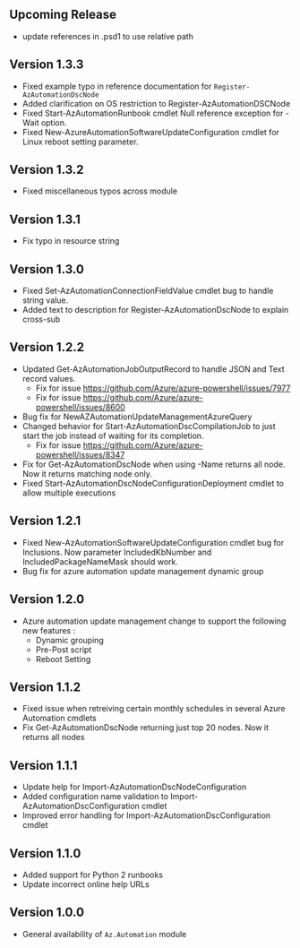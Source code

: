 <!--
    Please leave this section at the top of the change log.

    Changes for the upcoming release should go under the section titled "Upcoming Release", and should adhere to the following format:

    ## Upcoming Release
    * Overview of change #1
        - Additional information about change #1
    * Overview of change #2
        - Additional information about change #2
        - Additional information about change #2
    * Overview of change #3
    * Overview of change #4
        - Additional information about change #4

    ## YYYY.MM.DD - Version X.Y.Z (Previous Release)
    * Overview of change #1
        - Additional information about change #1
-->
## Upcoming Release
* update references in .psd1 to use relative path

## Version 1.3.3
* Fixed example typo in reference documentation for `Register-AzAutomationDscNode`
* Added clarification on OS restriction to Register-AzAutomationDSCNode
* Fixed Start-AzAutomationRunbook cmdlet Null reference exception for -Wait option.
* Fixed New-AzureAutomationSoftwareUpdateConfiguration cmdlet for Linux reboot setting parameter. 

## Version 1.3.2
* Fixed miscellaneous typos across module

## Version 1.3.1
* Fix typo in resource string

## Version 1.3.0
* Fixed Set-AzAutomationConnectionFieldValue cmdlet bug to handle string value.
* Added text to description for Register-AzAutomationDscNode to explain cross-sub

## Version 1.2.2
* Updated Get-AzAutomationJobOutputRecord to handle JSON and Text record values.
    - Fix for issue https://github.com/Azure/azure-powershell/issues/7977
    - Fix for issue https://github.com/Azure/azure-powershell/issues/8600
* Bug fix for NewAZAutomationUpdateManagementAzureQuery
* Changed behavior for Start-AzAutomationDscCompilationJob to just start the job instead of waiting for its completion.
    * Fix for issue https://github.com/Azure/azure-powershell/issues/8347
* Fix for Get-AzAutomationDscNode when using -Name returns all node. Now it returns matching node only.
* Fixed Start-AzAutomationDscNodeConfigurationDeployment cmdlet to allow multiple executions

## Version 1.2.1
* Fixed New-AzAutomationSoftwareUpdateConfiguration cmdlet bug for Inclusions. Now parameter IncludedKbNumber and IncludedPackageNameMask should work.
* Bug fix for azure automation update management dynamic group

## Version 1.2.0
* Azure automation update management change to support the following new features :
    * Dynamic grouping
    * Pre-Post script
    * Reboot Setting

## Version 1.1.2
* Fixed issue when retreiving certain monthly schedules in several Azure Automation cmdlets
* Fix Get-AzAutomationDscNode returning just top 20 nodes. Now it returns all nodes

## Version 1.1.1
* Update help for Import-AzAutomationDscNodeConfiguration
* Added configuration name validation to Import-AzAutomationDscConfiguration cmdlet
* Improved error handling for Import-AzAutomationDscConfiguration cmdlet

## Version 1.1.0
* Added support for Python 2 runbooks
* Update incorrect online help URLs

## Version 1.0.0
* General availability of `Az.Automation` module
